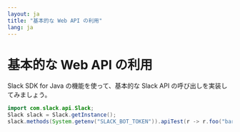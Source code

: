 ```yaml
---
layout: ja
title: "基本的な Web API の利用"
lang: ja
---
```


# 基本的な Web API の利用

Slack SDK for Java の機能を使って、基本的な Slack API の呼び出しを実装してみましょう。

```java
import com.slack.api.Slack;
Slack slack = Slack.getInstance();
slack.methods(System.getenv("SLACK_BOT_TOKEN")).apiTest(r -> r.foo("bar"));
```
